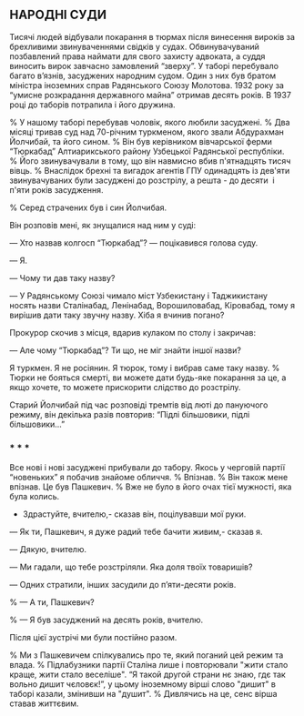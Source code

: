 ## НАРОДНІ СУДИ

Тисячі людей відбували покарання в тюрмах після винесення вироків за брехливими звинуваченнями свідків у судах.
Обвинувачуваний позбавлений права наймати для свого захисту адвоката, а суддя виносить вирок завчасно замовлений “зверху”.
У таборі перебувало багато в’язнів, засуджених народним судом.
Один з них був братом міністра іноземних справ Радянського Союзу Молотова.
1932 року за “умисне розкрадання державного майна” отримав десять років.
В 1937 році до таборів потрапила і його дружина.

% У нашому таборі перебував чоловік, якого любили засуджені.
% Два місяці тривав суд над 70-річним туркменом, якого звали Абдурахман Йолчибай, та його сином.
% Він був керівником вівчарської ферми “Тюркабад” Алтиарикського району Узбецької Радянської республіки. 
% Його звинувачували в тому, що він навмисно вбив п'ятнадцять тисяч вівць.
% Внаслідок брехні та вигадок агентів ГПУ одинадцять із дев'яти звинувачуваних були засуджені до розстрілу, а решта - до десяти  і п'яти років засудження.

% Серед страчених був і син Йолчибая.

Він розповів мені, як знущалися над ним у суді:

— Хто назвав колгосп “Тюркабад”? — поцікавився голова суду.

— Я.

— Чому ти дав таку назву?

— У Радянському Союзі чимало міст Узбекистану і Таджикистану носять назви Сталінабад, Ленінабад, Ворошиловабад, Кіровабад, тому я вирішив дати таку звучну назву.
Хіба я вчинив погано?

Прокурор скочив з місця, вдарив кулаком по столу і закричав:

— Але чому “Тюркабад”?
Ти що, не міг знайти іншої назви?

Я туркмен.
Я не росіянин.
Я тюрок, тому і вибрав саме таку назву.
% Тюрки не бояться смерті, ви можете дати будь-яке покарання за це, а якщо хочете, то можете прискорити слідство до розстрілу.

Старий Йолчибай під час розповіді тремтів від люті до пануючого режиму, він декілька разів повторив: “Підлі більшовики, підлі більшовики...”

### * * *
Все нові і нові засуджені прибували до табору.
Якось у черговій партії “новеньких” я побачив знайоме обличчя.
% Впізнав.
% Він також мене впізнав.
Це був Пашкевич.
% Вже не було в його очах тієї мужності, яка була колись.

- Здрастуйте, вчителю,- сказав він, поцілувавши мої руки.

— Як ти, Пашкевич, я дуже радий тебе бачити живим,- сказав я.

— Дякую, вчителю.

— Ми гадали, що тебе розстріляли.
Яка доля твоїх товаришів?

— Одних стратили, інших засудили до п’яти-десяти років.

% — А ти, Пашкевич?

% — Я був засуджений на десять років, вчителю.

Після цієї зустрічі ми були постійно разом.

% Ми з Пашкевичем спілкувались про те, який поганий цей режим та влада.
% Підлабузники партії Сталіна лише і повторювали "жити стало краще, жити стало веселіше".
“Я такой другой страни нє знаю, гдє так вольно дишит чєловєк!”, у цьому іноземному вірші слово "дишит" в таборі казали, змінивши на "душит".
% Дивлячись на це, сенс вірша ставав життєвим.
